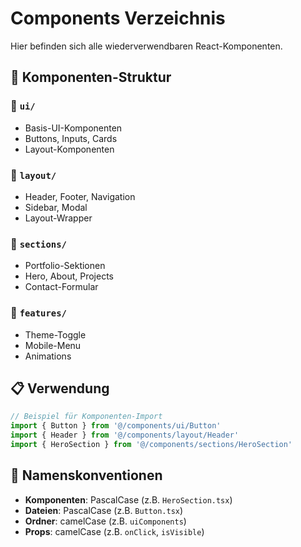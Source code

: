 # Components Verzeichnis

Hier befinden sich alle wiederverwendbaren React-Komponenten.

## 📁 Komponenten-Struktur

### 🧩 `ui/`
- Basis-UI-Komponenten
- Buttons, Inputs, Cards
- Layout-Komponenten

### 🎨 `layout/`
- Header, Footer, Navigation
- Sidebar, Modal
- Layout-Wrapper

### 📱 `sections/`
- Portfolio-Sektionen
- Hero, About, Projects
- Contact-Formular

### 🎯 `features/`
- Theme-Toggle
- Mobile-Menu
- Animations

## 📋 Verwendung

```typescript
// Beispiel für Komponenten-Import
import { Button } from '@/components/ui/Button'
import { Header } from '@/components/layout/Header'
import { HeroSection } from '@/components/sections/HeroSection'
```

## 🎯 Namenskonventionen

- **Komponenten**: PascalCase (z.B. `HeroSection.tsx`)
- **Dateien**: PascalCase (z.B. `Button.tsx`)
- **Ordner**: camelCase (z.B. `uiComponents`)
- **Props**: camelCase (z.B. `onClick`, `isVisible`)



